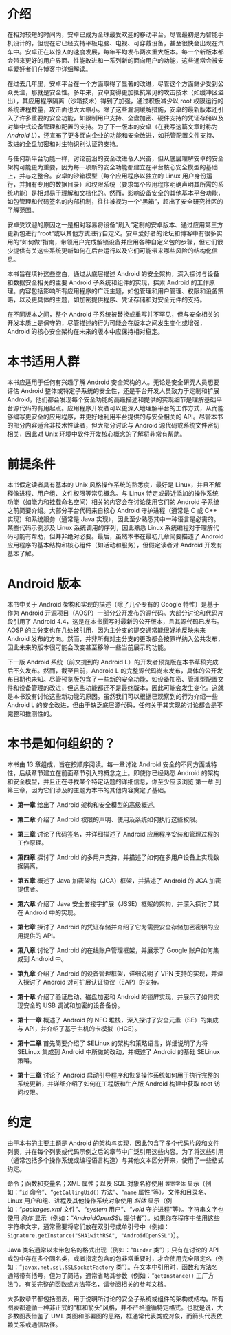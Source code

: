 # 介绍

在相对较短的时间内，安卓已成为全球最受欢迎的移动平台。尽管最初是为智能手机设计的，但现在它已经支持平板电脑、电视、可穿戴设备，甚至很快会出现在汽车中。安卓正在以惊人的速度发展，每年平均发布两次重大版本。每一个新版本都会带来更好的用户界面、性能改进和一系列新的面向用户的功能，这些通常会被安卓爱好者们在博客中详细解读。

在过去几年里，安卓平台在一个方面取得了显著的改进，尽管这个方面鲜少受到公众关注，那就是安全性。多年来，安卓变得更加抵抗常见的攻击技术（如缓冲区溢出），其应用程序隔离（沙箱技术）得到了加强，通过积极减少以 root 权限运行的系统进程数量，攻击面也大大缩小。除了这些漏洞缓解措施，安卓的最新版本还引入了许多重要的安全功能，如限制用户支持、全盘加密、硬件支持的凭证存储以及对集中式设备管理和配置的支持。为了下一版本的安卓（在我写这篇文章时称为*Android L*），还宣布了更多面向企业的功能和安全改进，如托管配置文件支持、改进的全盘加密和对生物识别认证的支持。

与任何新平台功能一样，讨论前沿的安全改进令人兴奋，但从底层理解安卓的安全架构可能更为重要，因为每一项新的安全功能都建立在平台核心安全模型的基础上，并与之整合。安卓的沙箱模型（每个应用程序以独立的 Linux 用户身份运行，并拥有专用的数据目录）和权限系统（要求每个应用程序明确声明其所需的系统功能）是相对易于理解和文档化的。然而，影响设备安全的其他基本平台功能，如包管理和代码签名的内部机制，往往被视为一个“黑箱”，超出了安全研究社区的了解范围。

安卓受欢迎的原因之一是相对容易将设备“刷入”定制的安卓版本、通过应用第三方更新包进行“root”或以其他方式进行自定义。安卓爱好者的论坛和博客中有很多实用的“如何做”指南，带领用户完成解锁设备并应用各种自定义包的步骤，但它们很少提供有关这些系统更新如何在后台运行以及它们可能带来哪些风险的结构化信息。

本书旨在填补这些空白，通过从底层描述 Android 的安全架构，深入探讨与设备和数据安全相关的主要 Android 子系统和组件的实现，探索 Android 的工作原理。内容包括影响所有应用程序的广泛主题，如包管理和用户管理、权限和设备策略，以及更具体的主题，如加密提供程序、凭证存储和对安全元件的支持。

在不同版本之间，整个 Android 子系统被替换或重写并不罕见，但与安全相关的开发本质上是保守的，尽管描述的行为可能会在版本之间发生变化或增强，Android 的核心安全架构在未来的版本中应保持相对稳定。

# 本书适用人群

本书应适用于任何有兴趣了解 Android 安全架构的人。无论是安全研究人员想要评估 Android 整体或特定子系统的安全性，还是平台开发人员致力于定制和扩展 Android，他们都会发现每个安全功能的高级描述和提供的实现细节是理解基础平台源代码的有用起点。应用程序开发者可以更深入地理解平台的工作方式，从而能够编写更安全的应用程序，并更好地利用平台提供的与安全相关的 API。尽管本书的部分内容适合非技术性读者，但大部分讨论与 Android 源代码或系统文件密切相关，因此对 Unix 环境中软件开发核心概念的了解将非常有帮助。

# 前提条件

本书假定读者具有基本的 Unix 风格操作系统的熟悉度，最好是 Linux，并且不解释像进程、用户组、文件权限等常见概念。与 Linux 特定或最近添加的操作系统功能（如能力和挂载命名空间）相关的内容会在讨论使用它们的 Android 子系统之前简要介绍。大部分平台代码来自核心 Android 守护进程（通常是 C 或 C++ 实现）和系统服务（通常是 Java 实现），因此至少熟悉其中一种语言是必需的。某些代码示例涉及 Linux 系统调用的序列，因此熟悉 Linux 系统编程对于理解代码可能有帮助，但并非绝对必要。最后，虽然本书在最初几章简要描述了 Android 应用程序的基本结构和核心组件（如活动和服务），但假定读者对 Android 开发有基本了解。

# Android 版本

本书中关于 Android 架构和实现的描述（除了几个专有的 Google 特性）是基于作为 Android 开源项目（AOSP）一部分公开发布的源代码。大部分讨论和代码片段引用了 Android 4.4，这是在本书撰写时最新的公开版本，且其源代码已发布。AOSP 的主分支也在几处被引用，因为主分支的提交通常能很好地反映未来 Android 发布的方向。然而，并非所有对主分支的更改都会按原样纳入公共发布，因此未来的版本很可能会改变甚至移除一些当前展示的功能。

下一版 Android 系统（前文提到的 Android L）的开发者预览版在本书草稿完成后不久发布。然而，截至目前，Android L 的完整源代码尚未发布，具体的公开发布日期也未知。尽管预览版包含了一些新的安全功能，如设备加密、管理型配置文件和设备管理的改进，但这些功能都还不是最终版本，因此可能会发生变化。这就是本书没有讨论这些新功能的原因。虽然我们可以根据已观察到的行为介绍一些 Android L 的安全改进，但由于缺乏底层源代码，任何关于其实现的讨论都会是不完整和推测性的。

# 本书是如何组织的？

本书由 13 章组成，旨在按顺序阅读。每一章讨论 Android 安全的不同方面或特性，后续章节建立在前面章节引入的概念之上。即使你已经熟悉 Android 的架构和安全模型，并且正在寻找某个特定话题的详细信息，你至少应该浏览 第一章 到 第三章，因为它们涉及的主题为本书的其他内容奠定了基础。

+   **第一章** 给出了 Android 架构和安全模型的高级概述。

+   **第二章** 介绍了 Android 权限的声明、使用及系统如何执行这些权限。

+   **第三章** 讨论了代码签名，并详细描述了 Android 应用程序安装和管理过程的工作原理。

+   **第四章** 探讨了 Android 的多用户支持，并描述了如何在多用户设备上实现数据隔离。

+   **第五章** 概述了 Java 加密架构（JCA）框架，并描述了 Android 的 JCA 加密提供者。

+   **第六章** 介绍了 Java 安全套接字扩展（JSSE）框架的架构，并深入探讨了其在 Android 中的实现。

+   **第七章** 探讨了 Android 的凭证存储并介绍了它为需要安全存储加密密钥的应用提供的 API。

+   **第八章** 讨论了 Android 的在线账户管理框架，并展示了 Google 账户如何集成到 Android 中。

+   **第九章** 介绍了 Android 的设备管理框架，详细说明了 VPN 支持的实现，并深入探讨了 Android 对可扩展认证协议（EAP）的支持。

+   **第十章** 介绍了验证启动、磁盘加密和 Android 的锁屏实现，并展示了如何实现安全的 USB 调试和加密的设备备份。

+   **第十一章** 概述了 Android 的 NFC 堆栈，深入探讨了安全元素（SE）的集成与 API，并介绍了基于主机的卡模拟（HCE）。

+   **第十二章** 首先简要介绍了 SELinux 的架构和策略语言，详细说明了为将 SELinux 集成到 Android 中所做的改动，并概述了 Android 的基础 SELinux 策略。

+   **第十三章** 讨论了 Android 启动引导程序和恢复操作系统如何用于执行完整的系统更新，并详细介绍了如何在工程版和生产版 Android 构建中获取 root 访问权限。

# 约定

由于本书的主要主题是 Android 的架构与实现，因此包含了多个代码片段和文件列表，并在每个列表或代码示例之后的章节中广泛引用这些内容。为了将这些引用（通常包括多个操作系统或编程语言构造）与其他文本区分开来，使用了一些格式约定。

命令；函数和变量名；XML 属性；以及 SQL 对象名称使用 `等宽字体` 显示（例如：“`id` 命令”、“`getCallingUid()` 方法”、“`name` 属性”等）。文件和目录名、Linux 用户和组、进程及其他操作系统对象使用 *斜体* 显示（例如：“*packages.xml* 文件”、“*system* 用户”、“*vold* 守护进程”等）。字符串文字也使用 *斜体* 显示（例如：“*AndroidOpenSSL* 提供者”）。如果你在程序中使用这些字符串文字，通常需要将它们放在双引号或单引号中（例如：`Signature.getInstance("SHA1withRSA", "AndroidOpenSSL")`）。

Java 类名通常以未带包名的格式出现（例如：“`Binder` 类”）；只有在讨论的 API 或包中存在多个同名类，或者指定包含的包非常重要时，才会使用完全限定名（例如：“`javax.net.ssl.SSLSocketFactory` 类”）。在文本中引用时，函数和方法名通常带有括号，但为了简洁，通常省略其参数（例如：“`getInstance()` 工厂方法”）。有关完整的函数或方法签名，请参阅相关的参考文档。

大多数章节都包括图表，用于说明所讨论的安全子系统或组件的架构或结构。所有图表都遵循一种非正式的“框和箭头”风格，并不严格遵循特定格式。也就是说，大多数图表借鉴了 UML 类图和部署图的思路，框通常代表类或对象，而箭头代表依赖关系或通信路径。
